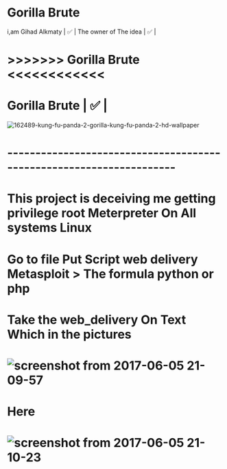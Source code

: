 # Gorilla Brute
i,am Gihad Alkmaty | :white_check_mark:  |
The owner of The idea | :white_check_mark:  |
# >>>>>>> Gorilla Brute <<<<<<<<<<<< 

#    Gorilla Brute | :white_check_mark:  |
![162489-kung-fu-panda-2-gorilla-kung-fu-panda-2-hd-wallpaper](https://cloud.githubusercontent.com/assets/25440152/26771119/790c9d02-49bc-11e7-87cc-35ecaa1e2f63.jpg)
# --------------------------------------------------------------------



# This project is deceiving me getting privilege root Meterpreter On All systems Linux
# Go to file Put Script web delivery Metasploit > The formula python or php  
# Take the web_delivery  On Text Which in the pictures

# ![screenshot from 2017-06-05 21-09-57](https://cloud.githubusercontent.com/assets/25440152/26807165/14f62a1a-4a55-11e7-8978-6d1e97ba4bc9.png)

# Here
# ![screenshot from 2017-06-05 21-10-23](https://cloud.githubusercontent.com/assets/25440152/26807167/18d798a8-4a55-11e7-8b15-96a00915c17d.png)
